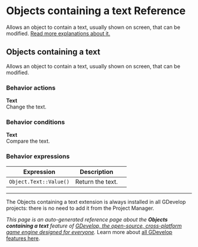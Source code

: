 # Objects containing a text Reference

Allows an object to contain a text, usually shown on screen, that can be modified. [Read more explanations about it.](/gdevelop5/objects)



## Objects containing a text 

Allows an object to contain a text, usually shown on screen, that can be modified. 

### Behavior actions

**Text**  
Change the text.

### Behavior conditions

**Text**  
Compare the text.

### Behavior expressions

| Expression | Description |  |
|-----|-----|-----|
| `Object.Text::Value()` | Return the text. ||



---

The Objects containing a text extension is always installed in all GDevelop projects: there is no need to add it from the Project Manager.

*This page is an auto-generated reference page about the **Objects containing a text** feature of [GDevelop, the open-source, cross-platform game engine designed for everyone](https://gdevelop.io/).* Learn more about [all GDevelop features here](/gdevelop5/all-features).